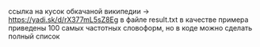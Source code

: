 ссылка на кусок обкачаной википедии -> https://yadi.sk/d/rX377mL5sZ8Eg
в файле result.txt в качестве примера приведены 100 самых частотных словоформ, но в коде можно сделать полный список
